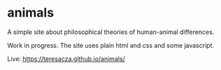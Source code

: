 # animals
A simple site about philosophical theories of human-animal differences.

Work in progress.
The site uses plain html and css and some javascript.

Live: https://teresacza.github.io/animals/
